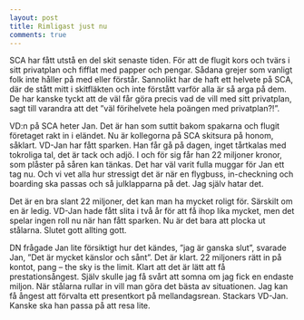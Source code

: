 ```yaml
---
layout: post
title: Rimligast just nu
comments: true
---
```

SCA har fått utstå en del skit senaste tiden. För att de flugit kors och tvärs i sitt privatplan och fifflat med papper och pengar. Sådana grejer som vanligt folk inte håller på med eller förstår. Sannolikt har de haft ett helvete på SCA, där de stått mitt i skitfläkten och inte förstått varför alla är så arga på dem. De har kanske tyckt att de väl får göra precis vad de vill med sitt privatplan, sagt till varandra att det ”väl förihelvete hela poängen med privatplan?!”. 
  
VD:n på SCA heter Jan. Det är han som suttit bakom spakarna och flugit företaget rakt in i eländet. Nu är kollegorna på SCA skitsura på honom, såklart. VD-Jan har fått sparken. Han får gå på dagen, inget tårtkalas med tokroliga tal, det är tack och adjö. I och för sig får han 22 miljoner kronor, som plåster på såren kan tänkas. Det har väl varit fulla muggar för Jan ett tag nu. Och vi vet alla hur stressigt det är när en flygbuss, in-checkning och boarding ska passas och så julklapparna på det. Jag själv hatar det. 
     
Det är en bra slant 22 miljoner, det kan man ha mycket roligt för. Särskilt om en är ledig. VD-Jan hade fått slita i två år för att få ihop lika mycket, men det spelar ingen roll nu när han fått sparken. Nu är det bara att plocka ut stålarna. Slutet gott allting gott.

DN frågade Jan lite försiktigt hur det kändes, ”jag är ganska slut”, svarade Jan, ”Det är mycket känslor och sånt”. Det är klart. 22 miljoners rätt in på kontot, pang – the sky is the limit. Klart att det är lätt att få prestationsångest. Själv skulle jag få svårt att somna om jag fick en endaste miljon. När stålarna rullar in vill man göra det bästa av situationen. Jag kan få ångest att förvalta ett presentkort på mellandagsrean. Stackars VD-Jan. Kanske ska han passa på att resa lite.  
